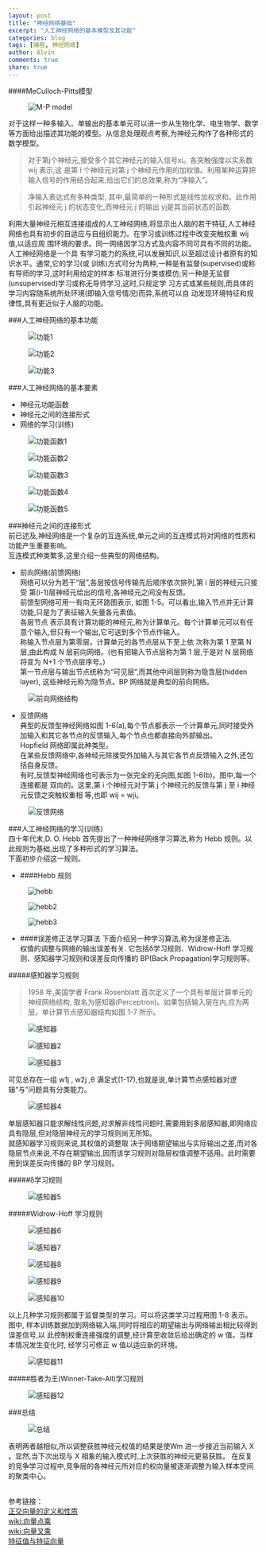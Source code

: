 ```yaml
---
layout: post
title: "神经网络基础"
excerpt: "人工神经网络的基本模型及其功能"
categories: blog
tags: [编程, 神经网络]
author: Alvin
comments: true
share: true
---
```

####MeCulloch-Pitts模型   
<figure >
<img src="/postimage/AI1/mp.jpg" alt="M-P model">
</figure> 

对于这样一种多输入、单输出的基本单元可以进一步从生物化学、电生物学、数学等方面给出描述其功能的模型。从信息处理观点考察,为神经元构作了各种形式的数学模型。
>对于第j个神经元,接受多个其它神经元的输入信号xi。各突触强度以实系数 wij 表示,这 是第 i 个神经元对第 j 个神经元作用的加权值。利用某种运算把输入信号的作用结合起来,给出它们的总效果,称为“净输入”。 
   
>净输入表达式有多种类型, 其中,最简单的一种形式是线性加权求和。此作用引起神经元 j 的状态变化,而神经元 j 的输出 yj是其当前状态的函数.

利用大量神经元相互连接组成的人工神经网络,将显示出人脑的若干特征,人工神经网络也具有初步的自适应与自组织能力。在学习或训练过程中改变突触权重 wij 值,以适应周 围环境的要求。同一网络因学习方式及内容不同可具有不同的功能。人工神经网络是一个具 有学习能力的系统,可以发展知识,以至超过设计者原有的知识水平。通常,它的学习(或 训练)方式可分为两种,一种是有监督(supervised)或称有导师的学习,这时利用给定的样本 标准进行分类或模仿;另一种是无监督(unsupervised)学习或称无导师学习,这时,只规定学 习方式或某些规则,而具体的学习内容随系统所处环境(即输入信号情况)而异,系统可以自 动发现环境特征和规律性,具有更近似于人脑的功能。    

###人工神经网络的基本功能   
<figure >
<img src="/postimage/AI1/功能1.jpg" alt="功能1">
</figure>   

<figure >
<img src="/postimage/AI1/功能2.jpg" alt="功能2">
</figure>   

<figure >
<img src="/postimage/AI1/功能3.jpg" alt="功能3">
</figure>     

###人工神经网络的基本要素   
- 神经元功能函数  
- 神经元之间的连接形式  
- 网络的学习(训练)     

<figure >
<img src="/postimage/AI1/功能函数1.jpg" alt="功能函数1">
</figure>   

<figure >
<img src="/postimage/AI1/功能函数2.jpg" alt="功能函数2">
</figure>   

<figure >
<img src="/postimage/AI1/功能函数3.jpg" alt="功能函数3">
</figure>    

<figure >
<img src="/postimage/AI1/功能函数4.jpg" alt="功能函数4">
</figure>   

<figure >
<img src="/postimage/AI1/功能函数5.jpg" alt="功能函数5">
</figure>   

###神经元之间的连接形式   
前已述及,神经网络是一个复杂的互连系统,单元之间的互连模式将对网络的性质和功能产生重要影响。  
互连模式种类繁多,这里介绍一些典型的网络结构。  
 
- 前向网络(前馈网络)  网络可以分为若干“层”,各层按信号传输先后顺序依次排列,第 i 层的神经元只接受 第(i-1)层神经元给出的信号,各神经元之间没有反馈。  
前馈型网络可用一有向无环路图表示, 如图 1-5。可以看出,输入节点并无计算功能,只是为了表征输入矢量各元素值。  
各层节点 表示具有计算功能的神经元,称为计算单元。每个计算单元可以有任意个输入,但只有一个输出,它可送到多个节点作输入。  
称输入节点层为第零层。计算单元的各节点层从下至上依 次称为第 1 至第 N 层,由此构成 N 层前向网络。(也有把输入节点层称为第 1 层,于是对 N 层网络将变为 N+1 个节点层序号。)  第一节点层与输出节点统称为“可见层”,而其他中间层则称为隐含层(hidden layer), 这些神经元称为隐节点。BP 网络就是典型的前向网络。  
<figure >
<img src="/postimage/AI1/前向网络结构.jpg" alt="前向网络结构">
</figure>   

- 反馈网络  典型的反馈型神经网络如图 1-6(a),每个节点都表示一个计算单元,同时接受外加输入和其它各节点的反馈输入,每个节点也都直接向外部输出。  
Hopfield 网络即属此种类型。  
在某些反馈网络中,各神经元除接受外加输入与其它各节点反馈输入之外,还包括自身反馈。   
有时,反馈型神经网络也可表示为一张完全的无向图,如图 1-6(b)。图中,每一个连接都是 双向的。这里,第 i 个神经元对于第 j 个神经元的反馈与第 j 至 i 神经元反馈之突触权重相 等,也即 wij = wji。

 <figure >
<img src="/postimage/AI1/反馈网络.jpg" alt="反馈网络">
</figure> 

###人工神经网络的学习(训练)  
四十年代末,D. O. Hebb 首先提出了一种神经网络学习算法,称为 Hebb 规则。以此规则为基础,出现了多种形式的学习算法。  
下面初步介绍这一规则。- ####Hebb 规则  

<figure >
<img src="/postimage/AI1/hebb1.jpg" alt="hebb">
</figure> 

<figure >
<img src="/postimage/AI1/hebb2.jpg" alt="hebb2">
</figure>   

<figure >
<img src="/postimage/AI1/hebb3.png" alt="hebb3">
</figure> 


- ####误差修正法学习算法下面介绍另一种学习算法,称为误差修正法.  
权值的调整与网络的输出误差有关. 它包括δ学习规则、Widrow-Hoff 学习规则、感知器学习规则和误差反向传播的 BP(Back Propagation)学习规则等。  

#####感知器学习规则  

>1958 年,美国学者 Frank Rosenblatt 首次定义了一个具有单层计算单元的神经网络结构, 取名为感知器(Perceptron)。如果包括输入层在内,应为两层。单计算节点感知器结构如图 1-7 所示。

<figure >
<img src="/postimage/AI1/感知器.png" alt="感知器">
</figure>  

<figure >
<img src="/postimage/AI1/感知器2.png" alt="感知器2">
</figure>   



<figure >
<img src="/postimage/AI1/感知器3.png" alt="感知器3">
</figure>   

可见总存在一组 w1j , w2j ,θ 满足式(1-17),也就是说,单计算节点感知器对逻辑“与”问题具有分类能力。

<figure >
<img src="/postimage/AI1/感知器4.png" alt="感知器4">
</figure>  

单层感知器只能求解线性问题,对求解非线性问题时,需要用到多层感知器,即网络应具有隐层,但对隐层神经元的学习规则尚无所知。  
就感知器学习规则来说,其权值的调整取 决于网络期望输出与实际输出之差,而对各隐层节点来说,不存在期望输出,因而该学习规则对隐层权值调整不适用。此时需要用到误差反向传播的 BP 学习规则。  

#####δ学习规则  
<figure >
<img src="/postimage/AI1/感知器5.png" alt="感知器5">
</figure>  

#####Widrow-Hoff 学习规则   
<figure >
<img src="/postimage/AI1/感知器6.png" alt="感知器6">
</figure>  
<figure >
<img src="/postimage/AI1/感知器7.png" alt="感知器7">
</figure>  
<figure >
<img src="/postimage/AI1/感知器8.png" alt="感知器8">
</figure>   
<figure >
<img src="/postimage/AI1/感知器9.png" alt="感知器9">
</figure>  
<figure >
<img src="/postimage/AI1/感知器10.png" alt="感知器10">
</figure>  

以上几种学习规则都属于监督类型的学习。可以将这类学习过程用图 1-8 表示。图中, 样本训练数据加到网络输入端,同时将相应的期望输出与网络输出相比较得到误差信号,以 此控制权重连接强度的调整,经计算至收敛后给出确定的 w 值。当样本情况发生变化时, 经学习可修正 w 值以适应新的环境。  
<figure >
<img src="/postimage/AI1/感知器11.png" alt="感知器11">
</figure> 

#####胜者为王(Winner-Take-All)学习规则  
<figure >
<img src="/postimage/AI1/感知器12.png" alt="感知器12">
</figure>   

###总结
<figure >
<img src="/postimage/AI1/总结.png" alt="总结">
</figure> 
表明两者越相似,所以调整获胜神经元权值的结果是使Wm 进一步接近当前输入 X 。显然,当下次出现与 X 相象的输入模式时,上次获胜的神经元更易获胜。  
在反复的竞争学习过程中,竞争层的各神经元所对应的权向量被逐渐调整为输入样本空间的聚类中心。

&nbsp;   
参考链接：  
<a href="http://people.chu.edu.tw/~cclu/EngineeringMath%28III%29/Summary%20206.pdf" target="_blank">正交向量的定义和性质</a>  
<a href="http://zh.wikipedia.org/wiki/%E6%95%B0%E9%87%8F%E7%A7%AF" target="_blank">wiki:向量点乘</a>  
<a href="http://zh.wikipedia.org/wiki/%E5%90%91%E9%87%8F%E7%A7%AF" target="_blank">wiki:向量叉乘</a>  
<a href="http://student.zjzk.cn/course_ware/web-gcsx/gcsx/chapter4/chapter4.1.htm" target="_blank">特征值与特征向量</a>




&nbsp;   

<!-- 多说评论框 start -->
<div class="ds-thread" data-thread-key="ASD" data-title="ASD" ></div>
<!-- 多说评论框 end -->
<!-- 多说公共JS代码 start (一个网页只需插入一次) -->
<script type="text/javascript">
var duoshuoQuery = {short_name:"goaheadalvin"};
(function() {
var ds = document.createElement('script');
ds.type = 'text/javascript';ds.async = true;
ds.src = (document.location.protocol == 'https:' ? 'https:' : 'http:') + '//static.duoshuo.com/embed.js';
ds.charset = 'UTF-8';
(document.getElementsByTagName('head')[0] 
|| document.getElementsByTagName('body')[0]).appendChild(ds);
})();
</script>
<!-- 多说公共JS代码 end -->